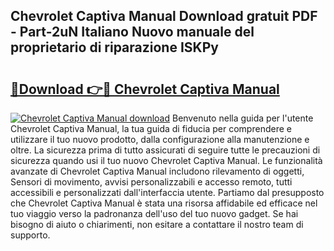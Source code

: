 ## Chevrolet Captiva Manual Download gratuit PDF - Part-2uN Italiano Nuovo manuale del proprietario di riparazione ISKPy

# <h2><a href="http://dfbny79.blite.top/?on=Chevrolet+Captiva+Manual">🔗Download 👉🔴 Chevrolet Captiva Manual</a></h2>

[![Chevrolet Captiva Manual download](https://i.imgur.com/lujVjoI.png)](http://dfbny79.blite.top/?on=Chevrolet+Captiva+Manual)
Benvenuto nella guida per l'utente Chevrolet Captiva Manual, la tua guida di fiducia per comprendere e utilizzare il tuo nuovo prodotto, dalla configurazione alla manutenzione e oltre. La sicurezza prima di tutto assicurati di seguire tutte le precauzioni di sicurezza quando usi il tuo nuovo Chevrolet Captiva Manual. Le funzionalità avanzate di Chevrolet Captiva Manual includono rilevamento di oggetti, Sensori di movimento, avvisi personalizzabili e accesso remoto, tutti accessibili e personalizzati dall'interfaccia utente. Partiamo dal presupposto che Chevrolet Captiva Manual è stata una risorsa affidabile ed efficace nel tuo viaggio verso la padronanza dell'uso del tuo nuovo gadget. Se hai bisogno di aiuto o chiarimenti, non esitare a contattare il nostro team di supporto.
